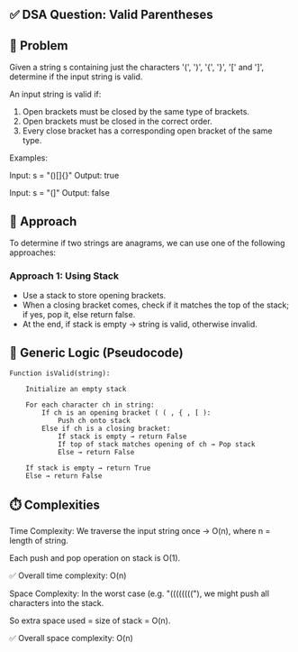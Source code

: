 ## ✅ DSA Question: Valid Parentheses

## 🧠 Problem  
Given a string s containing just the characters '(', ')', '{', '}', '[' and ']', determine if the input string is valid.

An input string is valid if:

1. Open brackets must be closed by the same type of brackets.
2. Open brackets must be closed in the correct order.
3. Every close bracket has a corresponding open bracket of the same type.

Examples:

Input: s = "()[]{}"
Output: true

Input: s = "(]"
Output: false

## 🧭 Approach  
To determine if two strings are anagrams, we can use one of the following approaches:

### **Approach 1: Using Stack**  
- Use a stack to store opening brackets.
- When a closing bracket comes, check if it matches the top of the stack; if yes, pop it, else return false.
- At the end, if stack is empty → string is valid, otherwise invalid.

## 🔁 Generic Logic (Pseudocode)
```
Function isValid(string):

    Initialize an empty stack

    For each character ch in string:
        If ch is an opening bracket ( ( , { , [ ):
            Push ch onto stack
        Else if ch is a closing bracket:
            If stack is empty → return False
            If top of stack matches opening of ch → Pop stack
            Else → return False

    If stack is empty → return True
    Else → return False
```
        
## ⏱️ Complexities

Time Complexity:
We traverse the input string once → O(n), where n = length of string.

Each push and pop operation on stack is O(1).

✅ Overall time complexity: O(n)

Space Complexity:
In the worst case (e.g. "(((((((("), we might push all characters into the stack.

So extra space used = size of stack = O(n).

✅ Overall space complexity: O(n)
